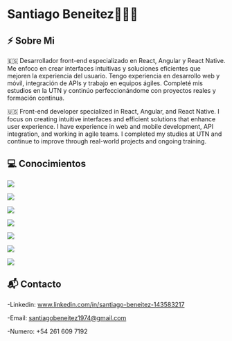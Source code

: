 # Santiago Beneitez👋👨‍💻

## ⚡ Sobre Mi
🇪🇸 Desarrollador front-end especializado en React, Angular y React Native. Me enfoco en crear interfaces intuitivas y soluciones eficientes que mejoren la experiencia del usuario. Tengo experiencia en desarrollo web y móvil, integración de APIs y trabajo en equipos ágiles. Completé mis estudios en la UTN y continúo perfeccionándome con proyectos reales y formación continua.

🇺🇸 Front-end developer specialized in React, Angular, and React Native. I focus on creating intuitive interfaces and efficient solutions that enhance user experience. I have experience in web and mobile development, API integration, and working in agile teams. I completed my studies at UTN and continue to improve through real-world projects and ongoing training.

## 💻 Conocimientos

![](https://img.shields.io/badge/HTML-d84924?style=for-the-badge&logo=html5&logoColor=white)

![](https://img.shields.io/badge/CSS-146cad?&style=for-the-badge&logo=css3&logoColor=white)

![](https://img.shields.io/badge/Bootstrap-563D7C?style=for-the-badge&logo=bootstrap&logoColor=white)

![](https://img.shields.io/badge/Javascript-F0DB4F?style=for-the-badge&logo=javascript&logoColor=323330)

![](https://img.shields.io/badge/React-61DAFB?style=for-the-badge&logo=react&logoColor=white)

![](https://img.shields.io/badge/Angular-DD0031?style=for-the-badge&logo=angular&logoColor=white)

![](https://img.shields.io/badge/Git-F05032?style=for-the-badge&logo=git&logoColor=white)

## 📬 Contacto

  -Linkedin: www.linkedin.com/in/santiago-beneitez-143583217

  -Email: santiagobeneitez1974@gmail.com

  -Numero: +54 261 609 7192

